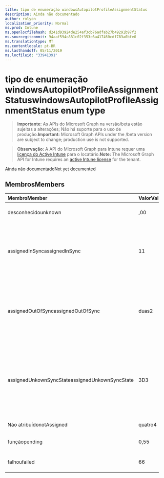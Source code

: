 ```yaml
---
title: tipo de enumeração windowsAutopilotProfileAssignmentStatus
description: Ainda não documentado
author: rolyon
localization_priority: Normal
ms.prod: Intune
ms.openlocfilehash: d241d93924de254af3cb76adfab27b49291b97f2
ms.sourcegitcommit: 94aaf594c881c02f353c6a417460cdf783a0bfe0
ms.translationtype: MT
ms.contentlocale: pt-BR
ms.lasthandoff: 05/11/2019
ms.locfileid: "33941391"
---
```

# <a name="windowsautopilotprofileassignmentstatus-enum-type"></a><span data-ttu-id="c7e32-103">tipo de enumeração windowsAutopilotProfileAssignmentStatus</span><span class="sxs-lookup"><span data-stu-id="c7e32-103">windowsAutopilotProfileAssignmentStatus enum type</span></span>

> <span data-ttu-id="c7e32-104">**Importante:** As APIs do Microsoft Graph na versão/beta estão sujeitas a alterações; Não há suporte para o uso de produção.</span><span class="sxs-lookup"><span data-stu-id="c7e32-104">**Important:** Microsoft Graph APIs under the /beta version are subject to change; production use is not supported.</span></span>

> <span data-ttu-id="c7e32-105">**Observação:** A API do Microsoft Graph para Intune requer uma [licença do Active Intune](https://go.microsoft.com/fwlink/?linkid=839381) para o locatário.</span><span class="sxs-lookup"><span data-stu-id="c7e32-105">**Note:** The Microsoft Graph API for Intune requires an [active Intune license](https://go.microsoft.com/fwlink/?linkid=839381) for the tenant.</span></span>

<span data-ttu-id="c7e32-106">Ainda não documentado</span><span class="sxs-lookup"><span data-stu-id="c7e32-106">Not yet documented</span></span>

## <a name="members"></a><span data-ttu-id="c7e32-107">Membros</span><span class="sxs-lookup"><span data-stu-id="c7e32-107">Members</span></span>
|<span data-ttu-id="c7e32-108">Membro</span><span class="sxs-lookup"><span data-stu-id="c7e32-108">Member</span></span>|<span data-ttu-id="c7e32-109">Valor</span><span class="sxs-lookup"><span data-stu-id="c7e32-109">Value</span></span>|<span data-ttu-id="c7e32-110">Descrição</span><span class="sxs-lookup"><span data-stu-id="c7e32-110">Description</span></span>|
|:---|:---|:---|
|<span data-ttu-id="c7e32-111">desconhecido</span><span class="sxs-lookup"><span data-stu-id="c7e32-111">unknown</span></span>|<span data-ttu-id="c7e32-112">,0</span><span class="sxs-lookup"><span data-stu-id="c7e32-112">0</span></span>|<span data-ttu-id="c7e32-113">Status de atribuição desconhecido</span><span class="sxs-lookup"><span data-stu-id="c7e32-113">Unknown assignment status</span></span>|
|<span data-ttu-id="c7e32-114">assignedInSync</span><span class="sxs-lookup"><span data-stu-id="c7e32-114">assignedInSync</span></span>|<span data-ttu-id="c7e32-115">1</span><span class="sxs-lookup"><span data-stu-id="c7e32-115">1</span></span>|<span data-ttu-id="c7e32-116">Atribuído com êxito no Intune e em sincronia com o programa piloto automático do Windows</span><span class="sxs-lookup"><span data-stu-id="c7e32-116">Assigned successfully in Intune and in sync with Windows auto pilot program</span></span>|
|<span data-ttu-id="c7e32-117">assignedOutOfSync</span><span class="sxs-lookup"><span data-stu-id="c7e32-117">assignedOutOfSync</span></span>|<span data-ttu-id="c7e32-118">duas</span><span class="sxs-lookup"><span data-stu-id="c7e32-118">2</span></span>|<span data-ttu-id="c7e32-119">Atribuído com êxito no Intune e não em sincronia com o programa piloto automático do Windows</span><span class="sxs-lookup"><span data-stu-id="c7e32-119">Assigned successfully in Intune and not in sync with Windows auto pilot program</span></span>|
|<span data-ttu-id="c7e32-120">assignedUnkownSyncState</span><span class="sxs-lookup"><span data-stu-id="c7e32-120">assignedUnkownSyncState</span></span>|<span data-ttu-id="c7e32-121">3D</span><span class="sxs-lookup"><span data-stu-id="c7e32-121">3</span></span>|<span data-ttu-id="c7e32-122">Atribuído com êxito no Intune e em sincronia ou fora de sincronização com o programa piloto automático do Windows</span><span class="sxs-lookup"><span data-stu-id="c7e32-122">Assigned successfully in Intune and either in-sync or out of sync with Windows auto pilot program</span></span>|
|<span data-ttu-id="c7e32-123">Não atribuído</span><span class="sxs-lookup"><span data-stu-id="c7e32-123">notAssigned</span></span>|<span data-ttu-id="c7e32-124">quatro</span><span class="sxs-lookup"><span data-stu-id="c7e32-124">4</span></span>|<span data-ttu-id="c7e32-125">Não atribuído</span><span class="sxs-lookup"><span data-stu-id="c7e32-125">Not assigned</span></span>|
|<span data-ttu-id="c7e32-126">função</span><span class="sxs-lookup"><span data-stu-id="c7e32-126">pending</span></span>|<span data-ttu-id="c7e32-127">0,5</span><span class="sxs-lookup"><span data-stu-id="c7e32-127">5</span></span>|<span data-ttu-id="c7e32-128">Atribuição pendente</span><span class="sxs-lookup"><span data-stu-id="c7e32-128">Pending assignment</span></span>|
|<span data-ttu-id="c7e32-129">falhou</span><span class="sxs-lookup"><span data-stu-id="c7e32-129">failed</span></span>|<span data-ttu-id="c7e32-130">6</span><span class="sxs-lookup"><span data-stu-id="c7e32-130">6</span></span>| <span data-ttu-id="c7e32-131">Falha de atribuição</span><span class="sxs-lookup"><span data-stu-id="c7e32-131">Assignment failed</span></span>|




